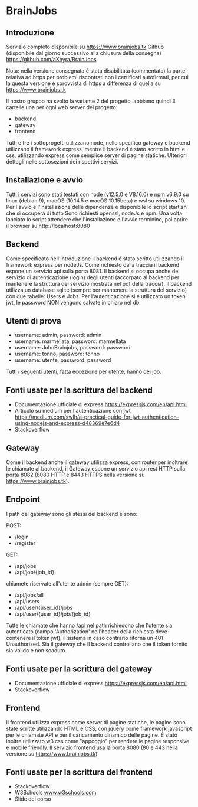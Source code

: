 BrainJobs
=========

## Introduzione

Servizio completo disponibile su https://www.brainjobs.tk
Github (disponibile dal giorno successivo alla chiusura della consegna) https://github.com/aXhyra/BrainJobs

Nota: nella versione consegnata é stata disabilitata (commentata) la parte relativa ad https per problemi
riscontrati con i certificati autofirmati, per cui la questa versione é sprovvista di https a differenza di quella
su https://www.brainjobs.tk

Il nostro gruppo ha svolto la variante 2 del progetto, abbiamo quindi 3 cartelle una per ogni web server del progetto:

* backend
* gateway
* frontend

Tutti e tre i sottoprogetti utilizzano node, nello specifico gateway e backend utilizzano il framework express,
mentre il backend é stato scritto in html e css, utilizzando express come semplice server di pagine statiche.
Ulteriori dettagli nelle sottosezioni dei rispettivi servizi.

## Installazione e avvio

Tutti i servizi sono stati testati con node (v12.5.0 e V8.16.0) e npm v6.9.0
su linux (debian 9), macOS (10.14.5 e macOS 10.15beta) e wsl su windows 10.
Per l'avvio e l'installazione delle dipendenze é disponibile lo script start.sh che si occuperá di tutto
Sono richiesti openssl, nodeJs e npm.
Una volta lanciato lo script attendere che l'installazione e l'avvio terminino, poi aprire il browser su http://localhost:8080

## Backend

Come specificato nell'introduzione il backend é stato scritto utilizzando il framework express per nodeJs.
Come richiesto dalla traccia il backend espone un servizio api sulla porta 8081.
Il backend si occupa anche del servizio di autenticazione (login) degli utenti (accorpato al backend per mantenere la struttura del servizio mostrata nel pdf della traccia).
Il backend utilizza un database sqlite (sempre per mantenere la struttura del servizio) con due tabelle: Users e Jobs.
Per l'autenticazione si é utilizzato un token jwt, le password NON vengono salvate in chiaro nel db.

Utenti di prova
---------------
* username: admin, password: admin
* username: marmellata, password: marmellata
* username: JohnBrainjobs, password: password
* username: tonno, password: tonno
* username: utente, password: password

Tutti i seguenti utenti, fatta eccezione per utente, hanno dei job.

Fonti usate per la scrittura del backend
----------------------------------------
* Documentazione ufficiale di express https://expressjs.com/en/api.html
* Articolo su medium per l'autenticazione con jwt https://medium.com/swlh/a-practical-guide-for-jwt-authentication-using-nodejs-and-express-d48369e7e6d4
* Stackoverflow

## Gateway

Come il backend anche il gateway utilizza express, con router per inoltrare le chiamate al backend,
il Gateway espone un servizio api rest HTTP sulla porta 8082  (8080 HTTP e 8443 HTTPS nella versione su https://www.brainjobs.tk).

Endpoint
--------
I path del gateway sono gli stessi del backend e sono:

POST:
* /login
* /register

GET:
* /api/jobs
* /api/job/{job_id}

chiamete riservate all'utente admin (sempre GET):

* /api/jobs/all
* /api/users
* /api/user/{user_id}/jobs
* /api/user/{user_id}/job/{job_id}

Tutte le chiamate che hanno /api nel path richiedono che l'utente sia autenticato (campo 'Authorization' nell'header della richiesta deve contenere il token jwt),
il sistema in caso contrario ritorna un 401-Unauthorized.
Sia il gateway che il backend controllano che il token fornito sia valido e non scaduto.

Fonti usate per la scrittura del gateway
----------------------------------------
* Documentazione ufficiale di express https://expressjs.com/en/api.html
* Stackoverflow

## Frontend

Il frontend utilizza express come server di pagine statiche, le pagine sono state scritte utilizzando HTML e CSS,
con jquery come framework javascript per le chiamate API e per il caricamento dinamico delle pagine.
É stato inoltre utilizzato w3.css come "appoggio" per rendere le pagine responsive e mobile friendly.
Il servizio frontend usa la porta 8080 (80 e 443 nella versione su https://www.brainjobs.tk)

Fonti usate per la scrittura del frontend
----------------------------------------
* Stackoverflow
* W3Schools www.w3schools.com
* Slide del corso
